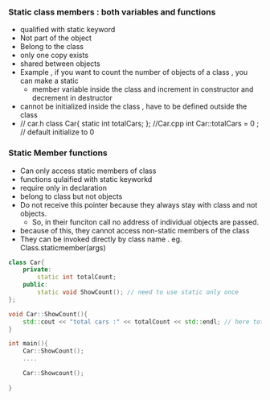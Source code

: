 ### Static class members : both variables and functions 
- qualified with static keyword
- Not part of the object
- Belong to the class 
- only one copy exists 
- shared between objects 
- Example , if you want to count the number of objects of a class , you can make a static 
  - member variable inside the class and increment in constructor and decrement in destructor 
- cannot be initialized inside the class , have to be defined outside the class 
- // car.h 
 class Car{
     static int totalCars;
 };
 //Car.cpp
 int Car::totalCars = 0 ; // default initialize to 0

### Static Member functions 
- Can only access static members of class
- functions qulaified with static keyworkd 
- require only in declaration
- belong to class but not objects 
- Do not receive this pointer because they always stay with class and not objects.
  -  So, in their funciton call no address of individual objects are passed.
- because of this, they cannot access non-static members of the class
- They can be invoked directly by class name . eg. Class.staticmember(args)
  
``` C++
class Car{
    private:
        static int totalCount;
    public: 
        static void ShowCount(); // need to use static only once
};

void Car::ShowCount(){
    std::cout << "total cars :" << totalCount << std::endl; // here totalCount is a static variable.
}

int main(){
    Car::ShowCount();
    ....

    Car::Showcount();
    
}
```